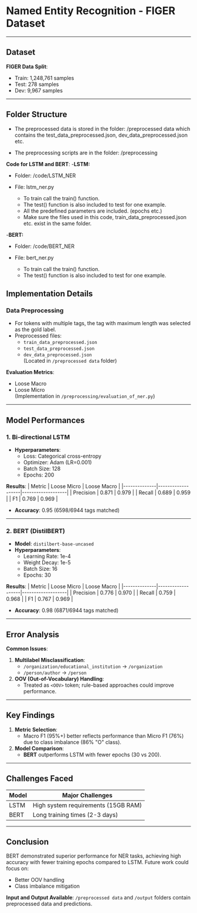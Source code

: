 # Named Entity Recognition - FIGER Dataset

---

## Dataset
**FIGER Data Split**:
- Train: 1,248,761 samples
- Test: 278 samples
- Dev: 9,967 samples

---
## Folder Structure

- The preprocessed data is stored in the folder: /preprocessed data which contains the test_data_preprocessed.json, dev_data_preprocessed.json etc.

- The preprocessing scripts are in the folder: /preprocessing

**Code for LSTM and BERT**:
-**LSTM:**

- Folder: /code/LSTM_NER
- File: lstm_ner.py

    - To train call the train() function.
    - The test() function is also included to test for one example.
    - All the predefined parameters are included. (epochs etc.)
    - Make sure the files used in this code, train_data_preprocessed.json etc. exist in the same folder.

-**BERT:**

- Folder: /code/BERT_NER
- File: bert_ner.py

    - To train call the train() function.
    - The test() function is also included to test for one example.

## Implementation Details

### Data Preprocessing
- For tokens with multiple tags, the tag with maximum length was selected as the gold label.
- Preprocessed files:
  - `train_data_preprocessed.json`
  - `test_data_preprocessed.json`
  - `dev_data_preprocessed.json`  
  (Located in `/preprocessed data` folder)

**Evaluation Metrics**:
- Loose Macro
- Loose Micro  
  (Implementation in `/preprocessing/evaluation_of_ner.py`)

---

## Model Performances

### 1. Bi-directional LSTM
- **Hyperparameters**:
  - Loss: Categorical cross-entropy
  - Optimizer: Adam (LR=0.001)
  - Batch Size: 128
  - Epochs: 200

**Results**:
| Metric       | Loose Micro       | Loose Macro       |
|--------------|-------------------|-------------------|
| Precision    | 0.871             | 0.979             |
| Recall       | 0.689             | 0.959             |
| F1           | 0.769             | 0.969             |
- **Accuracy**: 0.95 (6598/6944 tags matched)

---

### 2. BERT (DistilBERT)
- **Model**: `distilbert-base-uncased`
- **Hyperparameters**:
  - Learning Rate: 1e-4
  - Weight Decay: 1e-5
  - Batch Size: 16
  - Epochs: 30

**Results**:
| Metric       | Loose Micro       | Loose Macro       |
|--------------|-------------------|-------------------|
| Precision    | 0.776             | 0.970             |
| Recall       | 0.759             | 0.968             |
| F1           | 0.767             | 0.969             |
- **Accuracy**: 0.98 (6871/6944 tags matched)

---

## Error Analysis
**Common Issues**:
1. **Multilabel Misclassification**:
   - `/organization/educational_institution` → `/organization`
   - `/person/author` → `/person`
2. **OOV (Out-of-Vocabulary) Handling**:
   - Treated as `<OOV>` token; rule-based approaches could improve performance.

---

## Key Findings
1. **Metric Selection**:
   - Macro F1 (95%+) better reflects performance than Micro F1 (76%) due to class imbalance (86% "O" class).
2. **Model Comparison**:
   - **BERT** outperforms LSTM with fewer epochs (30 vs 200).

---

## Challenges Faced
| Model  | Major Challenges                          |
|--------|-------------------------------------------|
| LSTM   | High system requirements (15GB RAM)       |
| BERT   | Long training times (2-3 days)            |

---

## Conclusion
BERT demonstrated superior performance for NER tasks, achieving high accuracy with fewer training epochs compared to LSTM. Future work could focus on:
- Better OOV handling
- Class imbalance mitigation

**Input and Output Available**: `/preprocessed data` and `/output` folders contain preprocessed data and predictions.

